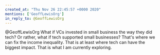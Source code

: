 ```yaml
---
created_at: "Thu Nov 26 22:45:57 +0000 2020"
mentions: ['GeoffLewisOrg']
in_reply_to: @GeoffLewisOrg
---
```


@GeoffLewisOrg What if VCs invested in small business the way they did tech? Or rather, what if tech supported small businesses? That's where we can fix the income inequality. That is at least where tech can have the biggest impact. That is what I am currently exploring.